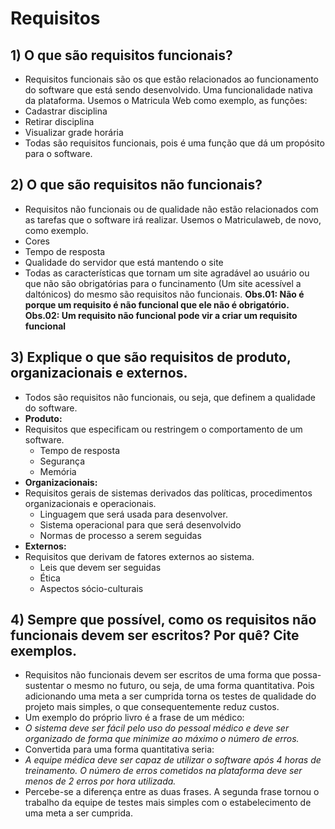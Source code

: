 # Requisitos
 
## 1) O que são requisitos funcionais?
- Requisitos funcionais são os que estão relacionados ao funcionamento do software que está sendo desenvolvido. Uma funcionalidade nativa da plataforma. Usemos o Matricula Web como exemplo, as funções:
 - Cadastrar disciplina
 - Retirar disciplina
 - Visualizar grade horária
- Todas são requisitos funcionais, pois é uma função que dá um propósito para o software. 
 ## 2) O que são requisitos não funcionais?
- Requisitos não funcionais ou de qualidade não estão relacionados com as tarefas que o software irá realizar. Usemos o Matriculaweb, de novo, como exemplo.
 - Cores
 - Tempo de resposta
 - Qualidade do servidor que está mantendo o site
- Todas as características que tornam um site agradável ao usuário ou que não são obrigatórias para o funcinamento (Um site acessível a daltónicos) do mesmo são requisitos não funcionais.
**Obs.01: Não é porque um requisito é não funcional que ele não é obrigatório.**
**Obs.02: Um requisito não funcional pode vir a criar um requisito funcional**
 
## 3) Explique o que são requisitos de produto, organizacionais e externos.
- Todos são requisitos não funcionais, ou seja, que definem a qualidade do software.
- **Produto:**
 - Requisitos que especificam ou restringem o comportamento de um software.
   - Tempo de resposta
   - Segurança
   - Memória
- **Organizacionais:**
 - Requisitos gerais de sistemas derivados das políticas, procedimentos organizacionais e operacionais.
   - Linguagem que será usada para desenvolver.
   - Sistema operacional para que será desenvolvido
   - Normas de processo a serem seguidas
- **Externos:**
 - Requisitos que derivam de fatores externos ao sistema.
   - Leis que devem ser seguidas
   - Ética
   - Aspectos sócio-culturais
 ## 4) Sempre que possível, como os requisitos não funcionais devem ser escritos? Por quê? Cite exemplos.
- Requisitos não funcionais devem ser escritos de uma forma que possa-sustentar o mesmo no futuro, ou seja, de uma forma quantitativa. Pois adicionando uma meta a ser cumprida torna os testes de qualidade do projeto mais simples, o que consequentemente reduz custos.
- Um exemplo do próprio livro é a frase de um médico:
 - *O sistema deve ser fácil pelo uso do pessoal médico e deve ser organizado de forma que minimize ao máximo o número de erros.*
- Convertida para uma forma quantitativa seria:
 - *A equipe médica deve ser capaz de utilizar o software após 4 horas de treinamento. O número de erros cometidos na plataforma deve ser menos de 2 erros por hora utilizada.*
- Percebe-se a diferença entre as duas frases. A segunda frase tornou o trabalho da equipe de testes mais simples com o estabelecimento de uma meta a ser cumprida.
